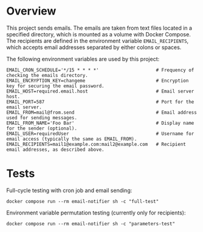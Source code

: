 
# Overview

This project sends emails. The emails are taken from text files located in a specified directory, which is mounted as a volume with Docker Compose. The recipients are defined in the environment variable `EMAIL_RECIPIENTS`, which accepts email addresses separated by either colons or spaces.

The following environment variables are used by this project:
```
EMAIL_CRON_SCHEDULE='*/15 * * * *'                     # Frequency of checking the emails directory.
EMAIL_ENCRYPTION_KEY=changeme                          # Encryption key for securing the email password.
EMAIL_HOST=required.email.host                         # Email server host.
EMAIL_PORT=587                                         # Port for the email server.
EMAIL_FROM=mail@from.send                              # Email address used for sending messages.
EMAIL_FROM_NAME='Foo Bar'                              # Display name for the sender (optional).
EMAIL_USER=requiredUser                                # Username for email access (typically the same as EMAIL_FROM).
EMAIL_RECIPIENTS=mail1@example.com:mail2@example.com   # Recipient email addresses, as described above.
```


# Tests

Full-cycle testing with cron job and email sending:
```
docker compose run --rm email-notifier sh -c "full-test"
```

Environment variable permutation testing (currently only for recipients):
```
docker compose run --rm email-notifier sh -c "parameters-test"
```
